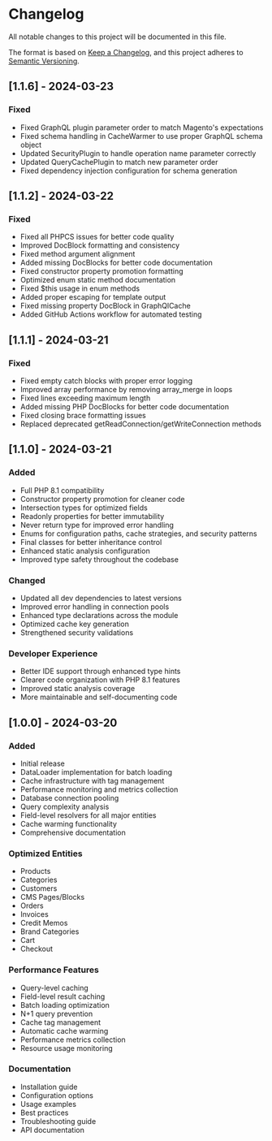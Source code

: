 # Changelog

All notable changes to this project will be documented in this file.

The format is based on [Keep a Changelog](https://keepachangelog.com/en/1.0.0/), and this project adheres to [Semantic Versioning](https://semver.org/spec/v2.0.0.html).

## [1.1.6] - 2024-03-23

### Fixed

- Fixed GraphQL plugin parameter order to match Magento's expectations
- Fixed schema handling in CacheWarmer to use proper GraphQL schema object
- Updated SecurityPlugin to handle operation name parameter correctly
- Updated QueryCachePlugin to match new parameter order
- Fixed dependency injection configuration for schema generation

## [1.1.2] - 2024-03-22

### Fixed

- Fixed all PHPCS issues for better code quality
- Improved DocBlock formatting and consistency
- Fixed method argument alignment
- Added missing DocBlocks for better code documentation
- Fixed constructor property promotion formatting
- Optimized enum static method documentation
- Fixed $this usage in enum methods
- Added proper escaping for template output
- Fixed missing property DocBlock in GraphQlCache
- Added GitHub Actions workflow for automated testing

## [1.1.1] - 2024-03-21

### Fixed

- Fixed empty catch blocks with proper error logging
- Improved array performance by removing array_merge in loops
- Fixed lines exceeding maximum length
- Added missing PHP DocBlocks for better code documentation
- Fixed closing brace formatting issues
- Replaced deprecated getReadConnection/getWriteConnection methods

## [1.1.0] - 2024-03-21

### Added

- Full PHP 8.1 compatibility
- Constructor property promotion for cleaner code
- Intersection types for optimized fields
- Readonly properties for better immutability
- Never return type for improved error handling
- Enums for configuration paths, cache strategies, and security patterns
- Final classes for better inheritance control
- Enhanced static analysis configuration
- Improved type safety throughout the codebase

### Changed

- Updated all dev dependencies to latest versions
- Improved error handling in connection pools
- Enhanced type declarations across the module
- Optimized cache key generation
- Strengthened security validations

### Developer Experience

- Better IDE support through enhanced type hints
- Clearer code organization with PHP 8.1 features
- Improved static analysis coverage
- More maintainable and self-documenting code

## [1.0.0] - 2024-03-20

### Added

- Initial release
- DataLoader implementation for batch loading
- Cache infrastructure with tag management
- Performance monitoring and metrics collection
- Database connection pooling
- Query complexity analysis
- Field-level resolvers for all major entities
- Cache warming functionality
- Comprehensive documentation

### Optimized Entities

- Products
- Categories
- Customers
- CMS Pages/Blocks
- Orders
- Invoices
- Credit Memos
- Brand Categories
- Cart
- Checkout

### Performance Features

- Query-level caching
- Field-level result caching
- Batch loading optimization
- N+1 query prevention
- Cache tag management
- Automatic cache warming
- Performance metrics collection
- Resource usage monitoring

### Documentation

- Installation guide
- Configuration options
- Usage examples
- Best practices
- Troubleshooting guide
- API documentation
